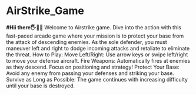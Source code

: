 # AirStrike_Game
**#Hii there🖐👋😊**
Welcome to Airstrike game. Dive into the action with this fast-paced arcade game where your mission is to protect your base from the attack of descending enemies. As the sole defender, you must maneuver left and right to dodge incoming attacks and retaliate to eliminate the threat.
How to Play:
Move Left/Right: Use arrow keys or swipe left/right to move your defense aircraft.
Fire Weapons: Automatically fires at enemies as they descend. Focus on positioning and strategy!
Protect Your Base: Avoid any enemy from passing your defenses and striking your base.
Survive as Long as Possible: The game continues with increasing difficulty until your base is destroyed.
